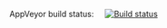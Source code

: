 AppVeyor build status: &nbsp;&nbsp;&nbsp;&nbsp;[![Build status](https://ci.appveyor.com/api/projects/status/lipwos3tmi9yewtn?svg=true)](https://ci.appveyor.com/project/albonigrum/netologyaqaht2-1-1-2)

